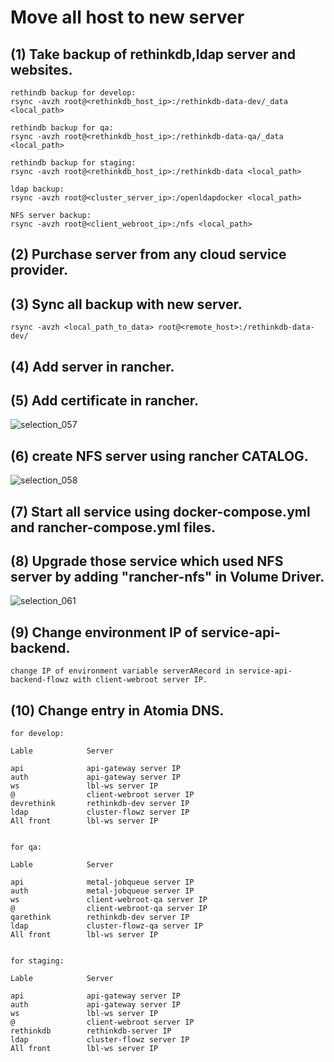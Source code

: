 # Move all host to new server

## (1) Take backup of rethinkdb,ldap server and websites.

```
rethindb backup for develop:
rsync -avzh root@<rethinkdb_host_ip>:/rethinkdb-data-dev/_data <local_path>

rethindb backup for qa:
rsync -avzh root@<rethinkdb_host_ip>:/rethinkdb-data-qa/_data <local_path>

rethindb backup for staging:
rsync -avzh root@<rethinkdb_host_ip>:/rethinkdb-data <local_path>

ldap backup:
rsync -avzh root@<cluster_server_ip>:/openldapdocker <local_path>

NFS server backup:
rsync -avzh root@<client_webroot_ip>:/nfs <local_path>
```

## (2) Purchase server from any cloud service provider.

## (3) Sync all backup with new server.

```
rsync -avzh <local_path_to_data> root@<remote_host>:/rethinkdb-data-dev/
```

## (4) Add server in rancher.



## (5) Add certificate in rancher.

![selection_057](https://user-images.githubusercontent.com/28925482/43885508-b4c01294-9bd6-11e8-9ce3-62bfad6ae1dd.png)

## (6) create NFS server using rancher CATALOG.

![selection_058](https://user-images.githubusercontent.com/28925482/43885563-e4fcc826-9bd6-11e8-93cb-189c25b44e09.png)

## (7) Start all service using docker-compose.yml and rancher-compose.yml files.


## (8) Upgrade those service which used NFS server by adding "rancher-nfs" in Volume Driver.

![selection_061](https://user-images.githubusercontent.com/28925482/43885647-155efc14-9bd7-11e8-8b1f-d3e72163d826.png)

## (9) Change environment IP of service-api-backend.
 
``` 
change IP of environment variable serverARecord in service-api-backend-flowz with client-webroot server IP.
```

## (10) Change entry in Atomia DNS.

```
for develop:

Lable            Server

api              api-gateway server IP
auth             api-gateway server IP
ws               lbl-ws server IP
@                client-webroot server IP
devrethink       rethinkdb-dev server IP
ldap             cluster-flowz server IP
All front        lbl-ws server IP


for qa:

Lable            Server

api              metal-jobqueue server IP
auth             metal-jobqueue server IP
ws               client-webroot-qa server IP
@                client-webroot-qa server IP
qarethink        rethinkdb-dev server IP
ldap             cluster-flowz-qa server IP
All front        lbl-ws server IP


for staging:

Lable            Server

api              api-gateway server IP
auth             api-gateway server IP
ws               lbl-ws server IP
@                client-webroot server IP
rethinkdb        rethinkdb-server IP
ldap             cluster-flowz server IP
All front        lbl-ws server IP
```
